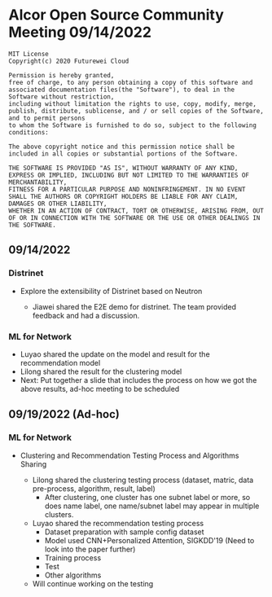 # Alcor Open Source Community Meeting 09/14/2022


    MIT License
    Copyright(c) 2020 Futurewei Cloud

    Permission is hereby granted,
    free of charge, to any person obtaining a copy of this software and associated documentation files(the "Software"), to deal in the Software without restriction,
    including without limitation the rights to use, copy, modify, merge, publish, distribute, sublicense, and / or sell copies of the Software, and to permit persons
    to whom the Software is furnished to do so, subject to the following conditions:

    The above copyright notice and this permission notice shall be included in all copies or substantial portions of the Software.

    THE SOFTWARE IS PROVIDED "AS IS", WITHOUT WARRANTY OF ANY KIND, EXPRESS OR IMPLIED, INCLUDING BUT NOT LIMITED TO THE WARRANTIES OF MERCHANTABILITY,
    FITNESS FOR A PARTICULAR PURPOSE AND NONINFRINGEMENT. IN NO EVENT SHALL THE AUTHORS OR COPYRIGHT HOLDERS BE LIABLE FOR ANY CLAIM, DAMAGES OR OTHER LIABILITY,
    WHETHER IN AN ACTION OF CONTRACT, TORT OR OTHERWISE, ARISING FROM, OUT OF OR IN CONNECTION WITH THE SOFTWARE OR THE USE OR OTHER DEALINGS IN THE SOFTWARE.


## 09/14/2022

### Distrinet
* Explore the extensibility of Distrinet based on Neutron
	
    * Jiawei shared the E2E demo for distrinet. The team provided feedback and had a discussion. 
	
### ML for Network
	
* Luyao shared the update on the model and result for the recommendation model
* Lilong shared the result for the clustering model
* Next: Put together a slide that includes the process on how we got the above results, ad-hoc meeting to be scheduled

## 09/19/2022 (Ad-hoc)

### ML for Network 

* Clustering and Recommendation Testing Process and Algorithms Sharing

    * Lilong shared the clustering testing process (dataset, matric, data pre-process, algorithm, result, label)
        * After clustering, one cluster has one subnet label or more, so does name label, one name/subnet label may appear in multiple clusters.
    * Luyao shared the recommendation testing process
        * Dataset preparation with sample config dataset 
        * Model used CNN+Personalized Attention, SIGKDD'19 (Need to look into the paper further)
        * Training process
        * Test 
        * Other algorithms
    * Will continue working on the testing 
